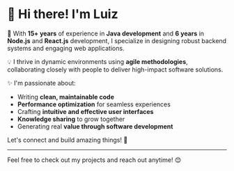 # 👋 Hi there! I'm Luiz

🚀 With **15+ years** of experience in **Java development** and **6 years** in **Node.js** and **React.js** development, I specialize in designing robust backend systems and engaging web applications.

💡 I thrive in dynamic environments using **agile methodologies**, collaborating closely with people to deliver high-impact software solutions.

✨ I'm passionate about:
- Writing **clean, maintainable code**
- **Performance optimization** for seamless experiences
- Crafting **intuitive and effective user interfaces**
- **Knowledge sharing** to grow together
- Generating real **value through software development**

Let's connect and build amazing things! 🚀

---

Feel free to check out my projects and reach out anytime! 😊


